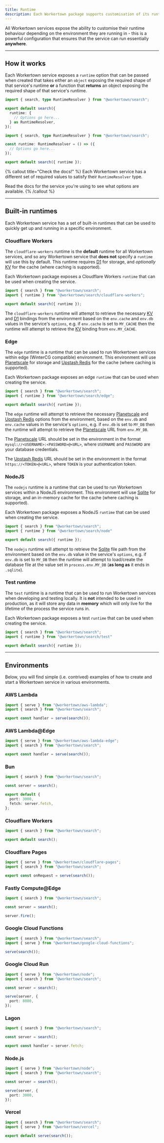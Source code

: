 ```yaml
---
title: Runtime
description: Each Workertown package supports customisation of its runtime behaviour depending on the environment.
---
```


All Workertown services expose the ability to customise their runtime behaviour
depending on the environment they are running in - this is a powerful
configuration that ensures that the service can run essentially **anywhere**.

---

## How it works

Each Workertown service exposes a `runtime` option that can be passed when
created that takes either an `object` exposing the required shape of that
service's runtime **or** a function that **returns** an object exposing the
required shape of that service's runtime.

```ts
import { search, type RuntimeResolver } from "@workertown/search";

export default search({
  runtime: {
    // Options go here...
  } as RuntimeResolver,
});
```
```ts
import { search, type RuntimeResolver } from "@workertown/search";

const runtime: RuntimeResolver = () => ({
  // Options go here...
});

export default search({ runtime });
```

{% callout title="Check the docs!" %}
Each Workertown service has a different set of required values to satisfy their
`RuntimeResolver` type.

Read the docs for the service you're using to see what options are available.
{% /callout %}

---

## Built-in runtimes

Each Workertown service has a set of built-in runtimes that can be used to
quickly get up and running in a specific environment.

### Cloudflare Workers

The `cloudflare-workers` runtime is the **default** runtime for all Workertown
services, and so any Workertown service that **does not** specify a `runtime`
will use this by default. This runtime requires
[D1](https://developers.cloudflare.com/d1/) for storage, and *optionally*
[KV](https://developers.cloudflare.com/workers/learning/how-kv-works/) for the
cache (where caching is supported).

Each Workertown package exposes a Cloudflare Workers `runtime` that can be used
when creating the service.

```ts
import { search } from "@workertown/search";
import { runtime } from "@workertown/search/cloudflare-workers";

export default search({ runtime });
```

The `cloudflare-workers` runtime will attempt to retrieve the necessary
[KV](https://developers.cloudflare.com/workers/learning/how-kv-works/) and
[D1](https://developers.cloudflare.com/d1/) bindings from the environment based
on the `env.cache` and `env.db` values in the service's `options`, e.g. if
`env.cache` is set to `MY_CACHE` then the runtime will attempt to retrieve the
[KV](https://developers.cloudflare.com/workers/learning/how-kv-works/) binding
from `env.MY_CACHE`.

### Edge

The `edge` runtime is a runtime that can be used to run Workertown services
within edge (WinterCG compatible) environment. This environment will use
[Planetscale](https://planetscale.com/) for storage and
[Upstash Redis](https://docs.upstash.com/redis) for the cache (where caching is
supported).

Each Workertown package exposes an edge `runtime` that can be used when creating
the service.

```ts
import { search } from "@workertown/search";
import { runtime } from "@workertown/search/edge";

export default search({ runtime });
```

The `edge` runtime will attempt to retrieve the necessary
[Planetscale](https://planetscale.com/) and
[Upstash Redis](https://docs.upstash.com/redis) options from the environment,
based on the `env.db` and `env.cache` values in the service's `options`, e.g. if
`env.db` is set to `MY_DB` then the runtime will attempt to retrieve the
[Planetscale](https://planetscale.com/) URL from `env.MY_DB`.

The [Planetscale](https://planetscale.com/) URL should be set in the environment
in the format `mysql://<USERNAME>:<PASSWORD>@<URL>`, where `USERNAME` and
`PASSWORD` are your database credentials.

The [Upstash Redis](https://docs.upstash.com/redis) URL should be set in the
environment in the format `https://<TOKEN>@<URL>`, where `TOKEN` is your
authentication token.

### NodeJS

The `nodejs` runtime is a runtime that can be used to run Workertown services
within a NodeJS environment. This environment will use 
[Sqlite](https://www.sqlite.org/index.html) for storage, and an in-memory cache
for the cache (where caching is supported).

Each Workertown package exposes a NodeJS `runtime` that can be used when
creating the service.

```ts
import { search } from "@workertown/search";
import { runtime } from "@workertown/search/node"

export default search({ runtime });
```

The `nodejs` runtime will attempt to retrieve the
[Sqlite](https://www.sqlite.org/index.html) file path from the environment based
on the `env.db` value in the service's `options`, e.g. if `env.db` is set to
`MY_DB` then the runtime will attempt to load/create the database file at the
value set in `process.env.MY_DB` (**as long as** it ends in `.sqlite`).

### Test runtime

The `test` runtime is a runtime that can be used to run Workertown services
when developing and testing locally. It is **not** intended to be used in
production, as it will store any data in **memory** which will only live for the
lifetime of the process the service runs in.

Each Workertown package exposes a test `runtime` that can be used when creating
the service.

```ts
import { search } from "@workertown/search";
import { runtime } from "@workertown/search/test"

export default search({ runtime });
```

---

## Environments

Below, you will find simple (i.e. contrived) examples of how to create and start
a Workertown service in various environments.

### AWS Lambda

```ts
import { serve } from "@workertown/aws-lambda";
import { search } from "@workertown/search";

export const handler = serve(search());
```

### AWS Lambda@Edge

```ts
import { serve } from "@workertown/aws-lambda-edge";
import { search } from "@workertown/search";

export const handler = serve(search());
```

### Bun

```ts
import { search } from "@workertown/search";

const server = search();

export default {
  port: 3000,
  fetch: server.fetch,
};
```

### Cloudflare Workers

```ts
import { search } from "@workertown/search";

export default search();
```

### Cloudflare Pages

```ts
import { serve } from "@workertown/cloudflare-pages";
import { search } from "@workertown/search";

export const onRequest = serve(search());
```

### Fastly Compute@Edge

```ts
import { search } from "@workertown/search";

const server = search();

server.fire();
```

### Google Cloud Functions

```ts
import { search } from "@workertown/search";
import { serve } from "@workertown/google-cloud-functions";

serve(search());
```

### Google Cloud Run

```ts
import { serve } from "@workertown/node";
import { search } from "@workertown/search";

const server = search();

serve(server, {
  port: 8080,
});
```

### Lagon

```ts
import { search } from "@workertown/search";

const server = search();

export const handler = server.fetch;
```

### Node.js

```ts
import { serve } from "@workertown/node";
import { search } from "@workertown/search";

const server = search();

serve(server, {
  port: 3000,
});
```

### Vercel

```ts
import { search } from "@workertown/search";
import { serve } from "@workertown/vercel";

export default serve(search());
```
